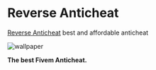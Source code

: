 # Reverse Anticheat

[Reverse Anticheat](https://portal.reverse-ac.xyz/)  best and affordable anticheat



![wallpaper](https://ucarecdn.com/9c0468f3-3f3c-4da7-96b5-a4a72bdc033e/b5ec579590704a809062ebcd82380ced.jpg)

**The best Fivem Anticheat.**


